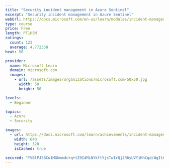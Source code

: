 ```yaml
---
title: "Security incident management in Azure Sentinel"
excerpt: "Security incident management in Azure Sentinel"
webUrl: https://docs.microsoft.com/en-us/learn/modules/incident-management-sentinel/
type: course
price: Free
length: PT1H5M
ratings:
  count: 123
  average: 4.772358
heat: 50

provider:
  name: Microsoft Learn
  domain: microsoft.com
  images:
    - url: /assets/images/organizations/microsoft.com-50x50.jpg
      width: 50
      height: 50

levels:
  - Beginner

topics:
  - Azure
  - Security

images:
  - url: https://docs.microsoft.com/learn/achievements/incident-management-sentinel-social.png
    width: 640
    height: 320
    isCached: true

secured: "YVBlPJSBCu1MGkmmdc+q+tZ9I4MLNYkftYjsTwIrQj2R6yUVYiMhCqd/WgItQ4EQk6pd4QEgdDfmZ8LvmppDf9AMhUmIHP2bE/8Gj+QpW+S3NmmATHJPPv7cMxwLVv2CV+t1wFwc+59MeH6vPQp8foUQYDC3BNv/qAKHYyh3IkqAxxhluMfREYPxUlDlF4nIj8Qsz5P3dYXZ0RDWvbL84Sx5BO0vvCzhGjopsOndFMeNn2v3wXnySd663plUdMJR7rSHNNyM5XQV7G59Le8q0B+bvonAAZthCcvTxyxJklLKvocHoBiNih2uL1Zq9pKgli7i5iFukX0Ls5Dp3/sbNn/7UcdhbOxAE/SXcVDHbVoylNsxGoB0znATaSa6BDCxoo5cBTe+nR3yB7NgTm5CRYw5lJaqzssnQO7/7Etk4rc=;ng28CkMgFuTKhrK9HoWKPA=="
---
```


